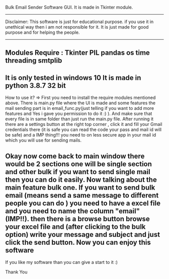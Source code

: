 Bulk Email Sender Software GUI. It is made in Tkinter module.

********************************************************************************************************************************************************************************
 Disclaimer: 
This software is just for educational purpose. if you use it in unethical way then i am not responsible for it. It is just made for good purpose and for helping the people.
********************************************************************************************************************************************************************************
Modules Require :
Tkinter 
PIL
pandas
os
time
threading
smtplib
--------------------------------------------------------------------------------------------------------------------------------------------------------------------------------
It is only tested in windows 10
It is made in python 3.8.7 32 bit
-----------------------------------------------------------------------------------------------------------------------------------------------------------------------------------
How to use it?
=> First you need to install the require modules mentioned above. There is main.py file where the UI is made and some features the mail sending part is in email_func.py(just telling if you want to add more features and Yes i gave you permission to do it :) ). And make sure  that every file is in same folder than just run the main.py file. After running it there are a settings button at the right top corner , click it and fill your Gmail credentials there (it is safe you can read the code your pass and mail id will be safe) and a IMP thing!!! you need to on less secure app in your mail id which you will use for sending mails. 

Okay now come back to main window there would be 2 sections one will be single section and other bulk if you want to send single mail then you can do it easily. Now talking about the main feature bulk one. If you want to send bulk email (means send a same message to different people you can do ) you need to have a excel file and you need to name the column  "email" (IMP!!). then there is a browse button browse your excel file and (after clicking to the bulk option)  write your message and subject and just click the send button. Now you can enjoy this software
-----------------------------------------------------------------------------------------------------------------------------------------------------------------------------------
If you like my software than you can give a start to it :)

Thank You

